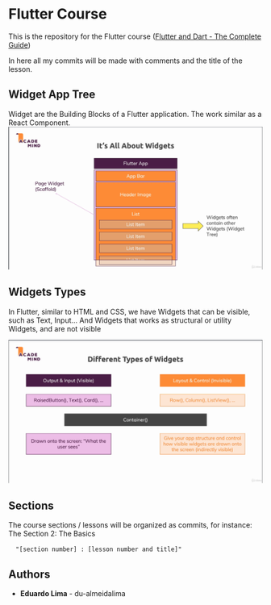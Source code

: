 # Flutter Course

This is the repository for the Flutter course ([Flutter and Dart - The Complete Guide](https://www.udemy.com/course/learn-flutter-dart-to-build-ios-android-apps/))

In here all my commits will be made with comments and the title of the lesson.

## Widget App Tree

Widget are the Building Blocks of a Flutter application. The work similar as a React Component.
![Widget App Tree](./img/flutter-app-widget-tree.png?raw=true "Widget App Tree")

## Widgets Types

In Flutter, similar to HTML and CSS, we have Widgets that can be visible, such as Text, Input...
And Widgets that works as structural or utility Widgets, and are not visible

![Widgets Types](./img/flutter-widgets-types.png?raw=true "Widgets Types")

## Sections

The course sections / lessons will be organized as commits, for instance:
The Section 2: The Basics
```
  "[section number] : [lesson number and title]"
```

## Authors

* **Eduardo Lima** - du-almeidalima
